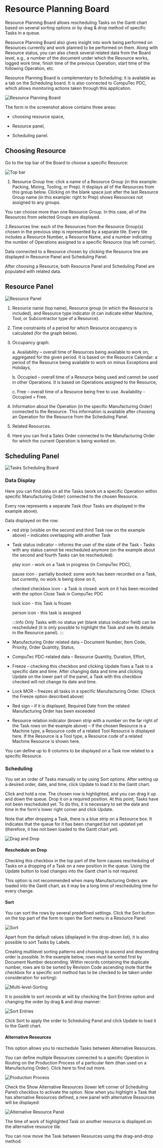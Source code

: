 # Resource Planning Board

Resource Planning Board allows rescheduling Tasks on the Gantt chart based on several sorting options or by drag & drop method of specific Tasks in a queue.

Resource Planning Board also gives insight into work being performed on Resources currently and work planned to be performed on them. Along with Resource status, you can also check several related data from the Board level, e.g., a number of the document under which the Resource works, logged work time, finish time of the previous Operation, start time of the following Operation, etc.

Resource Planning Board is complementary to Scheduling: it is available as a tab on the Scheduling board. It is also connected to CompuTec PDC, which allows monitoring actions taken through this application.

![Resource Planning Board](./media/resource-planning-board.png)

The form in the screenshot above contains three areas:

- choosing resource space,

- Resource panel,

- Scheduling panel.

## Choosing Resource

Go to the top bar of the Board to choose a specific Resource:

![Top bar](./media/top-bar.png)

1. Resource Group line: click a name of a Resource Group (in this example: Packing, Mixing, Tooling, or Prep). It displays all of the Resources from this group below. Clicking on the blank space just after the last Resource Group name (in this example: right to Prep) shows Resources not assigned to any groups.

You can choose more than one Resource Group. In this case, all of the Resources from selected Groups are displayed.

2.Resources line: each of the Resources from the Resource Group(s) chosen in the previous step is represented by a separate tile. Every tile includes a Resource Number, a Resource Name, and a number indicating the number of Operations assigned to a specific Resource (top left corner).

Data connected to a Resource chosen by clicking the Resource line are displayed in Resource Panel and Scheduling Panel.

After choosing a Resource, both Resource Panel and Scheduling Panel are populated with related data.

## Resource Panel

![Resource Panel](./media/resource-panel.png)

1. Resource name (top name), Resource group (in which the Resource is included), and Resource type indicator (it can indicate either Machine, Tool, or Subcontractor type of a Resource).
2. Time constraints of a period for which Resource occupancy is calculated (for the graph below).
3. Occupancy graph:

    a. Availability – overall time of Resources being available to work on, aggregated for the given period. It is based on the Resource Calendar: a period of the Resource being available to work on minus Exceptions and Holidays,

    b. Occupied – overall time of a Resource being used and cannot be used in other Operations. It is based on Operations assigned to the Resource,
    
    c. Free – overall time of a Resource being free to use. Availability - Occupied = Free.

4. Information about the Operation (in the specific Manufacturing Order) connected to the Resource. This information is available after choosing an Operation for the Resource from the Scheduling Panel.
    
5. Related Resources.

6. Here you can find a Sales Order connected to the Manufacturing Order for which the current Operation is being worked on.

## Scheduling Panel

![Tasks Scheduling Board](./media/tasks-scheduling-board.png)

### Data Display

Here you can find data on all the Tasks (work on a specific Operation within specific Manufacturing Order) connected to the chosen Resource.

Every row represents a separate Task (four Tasks are displayed in the example above).

Data displayed on the row:

- red strip (visible on the second and third Task row on the example above) – indicates overlapping with another Task

- Task status indicator – informs the user of the state of the Task - Tasks with any status cannot be rescheduled anymore (on the example about the second and fourth Tasks can be rescheduled):

    play icon - work on a Task in progress (in CompuTec PDC),

    pause icon - partially booked: some work has been recorded on a Task, but currently, no work is being done on it,

    checked checkbox icon - a Task is closed: work on it has been recorded with the option Close Task in CompuTec PDC

    lock icon - this Task is frozen

    person icon - this task is assigned

    :::info
    Only Tasks with no status yet (blank status indicator field) can be rescheduled (it is only possible to highlight the Task and see its details in the Resource panel).
    :::

- Manufacturing Order related data – Document Number, Item Code, Priority, Order Quantity, Status,

- CompuTec PDC-related data – Resource Quantity, Duration, Effort,

- Freeze – checking this checkbox and clicking Update fixes a Task to a specific date and time. After changing data and time and clicking Update on the lower part of the panel, a Task with this checkbox checked will not change its date and time.

- Lock MOR – freezes all tasks in a specific Manufacturing Order. (Check the Freeze option described above)

- Red sign – if it is displayed, Required Date from the related Manufacturing Order has been exceeded

- Resource relation indicator (brown strip with a number on the far right of the Task rows on the example above) – if the chosen Resource is a Machine type, a Resource code of a related Tool Resource is displayed here. If the Resource is a Tool type, a Resource code of a related Machine Resource is shown here.

You can define up to 8 columns to be displayed on a Task row related to a specific Resource.

### Scheduling

You set an order of Tasks manually or by using Sort options. After setting up a desired order, date, and time, click Update to load it to the Gantt chart.

Click and hold a row. The chosen row is highlighted, and you can drag it up and down the queue. Drop it on a required position. At this point, Tasks have not been rescheduled yet. To do this, it is necessary to set the date and time in the form's lower right corner and click Update.

Note that after dropping a Task, there is a blue strip on a Resource box. It indicates that the queue for it has been changed but not updated yet (therefore, it has not been loaded to the Gantt chart yet).

![Drag and Drop](./media/drag-and-drop.png)

#### Reschedule on Drop

Checking this checkbox in the top part of the form causes rescheduling of Tasks on a dropping of a Task on a new position in the queue. Using the Update button to load changes into the Gantt chart is not required.

This option is not recommended when many Manufacturing Orders are loaded into the Gantt chart, as it may be a long time of rescheduling time for every change.

#### Sort

You can sort the rows by several predefined settings. Click the Sort button on the top part of the form to open the Sort menu in a Resource Panel:

![Sort](./media/sort.png)

Apart from the default values (displayed in the drop-down list), it is also possible to sort Tasks by Labels.

Creating multilevel sorting patterns and choosing to ascend and descending order is possible. In the example below, rows must be sorted first by Document Number descending. Within records containing the duplicate number, rows are to be sorted by Revision Code ascending (note that the checkbox for a specific sort method has to be checked to be taken under consideration for sorting):

![Multi-level-Sorting](./media/multi-level-sort.png)

It is possible to sort records at will by checking the Sort Entries option and changing the order by drag & and drop manner:

![Sort Entries](./media/sort-entires.png)

Click Sort to apply the order to Scheduling Panel and click Update to load it to the Gantt chart.

#### Alternative Resources

This option allows you to reschedule Tasks between Alternative Resources.

You can define multiple Resources connected to a specific Operation in Routing on the Production Process of a particular Item (than used on a Manufacturing Order). Click here to find out more.

![Production Process](./media/production-process.png)

Check the Show Alternative Resources (lower left corner of Scheduling Panel) checkbox to activate the option. Now when you highlight a Task that has alternative Resources defined, a new panel with alternative Resources will be displayed:

![Alternative Resource Panel](./media/alternative-resource-panel.png)

The time of work of highlighted Task on another resource is displayed on the alternative resource tile.

You can now move the Task between Resources using the drag-and-drop method.
